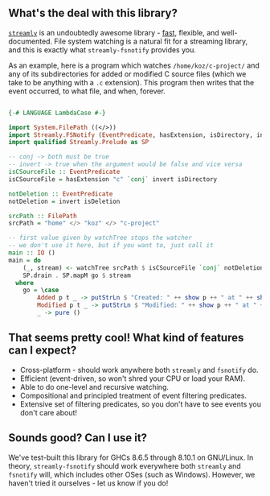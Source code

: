 ## What's the deal with this library?

[``streamly``][1] is an undoubtedly awesome library - [fast][2], flexible, and
well-documented. File system watching is a natural fit for a streaming library,
and this is exactly what ``streamly-fsnotify`` provides you.

As an example, here is a program which watches ``/home/koz/c-project/`` and any
of its subdirectories for added or modified C source files (which we take to be
anything with a ``.c`` extension). This program then writes that the event
occurred, to what file, and when, forever.

```haskell

{-# LANGUAGE LambdaCase #-}

import System.FilePath ((</>))
import Streamly.FSNotify (EventPredicate, hasExtension, isDirectory, invert, isDeletion, conj, watchTree)
import qualified Streamly.Prelude as SP

-- conj -> both must be true
-- invert -> true when the argument would be false and vice versa
isCSourceFile :: EventPredicate
isCSourceFile = hasExtension "c" `conj` invert isDirectory

notDeletion :: EventPredicate
notDeletion = invert isDeletion

srcPath :: FilePath
srcPath = "home" </> "koz" </> "c-project"

-- first value given by watchTree stops the watcher
-- we don't use it here, but if you want to, just call it
main :: IO ()
main = do
    (_, stream) <- watchTree srcPath $ isCSourceFile `conj` notDeletion
    SP.drain . SP.mapM go $ stream
  where
    go = \case
        Added p t _ -> putStrLn $ "Created: " ++ show p ++ " at " ++ show t
        Modified p t _ -> putStrLn $ "Modified: " ++ show p ++ " at " ++ show t
        _ -> pure ()
```

## That seems pretty cool! What kind of features can I expect?

* Cross-platform - should work anywhere both ``streamly`` and ``fsnotify`` do.
* Efficient (event-driven, so won't shred your CPU or load your RAM).
* Able to do one-level and recursive watching.
* Compositional and principled treatment of event filtering predicates.
* Extensive set of filtering predicates, so you don't have to see events you
  don't care about!

## Sounds good? Can I use it?

We've test-built this library for GHCs 8.6.5 through 8.10.1 on GNU/Linux. In
theory, ``streamly-fsnotify`` should work everywhere both ``streamly`` and
``fsnotify`` will, which includes other OSes (such as Windows). However, we
haven't tried it ourselves - let us know if you do!

[1]: http://hackage.haskell.org/package/streamly
[2]: https://github.com/composewell/streaming-benchmarks
